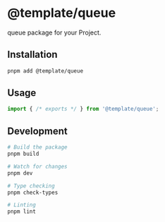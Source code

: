 # @template/queue

queue package for your Project.

## Installation

```bash
pnpm add @template/queue
```

## Usage

```typescript
import { /* exports */ } from '@template/queue';
```

## Development

```bash
# Build the package
pnpm build

# Watch for changes
pnpm dev

# Type checking
pnpm check-types

# Linting
pnpm lint
```